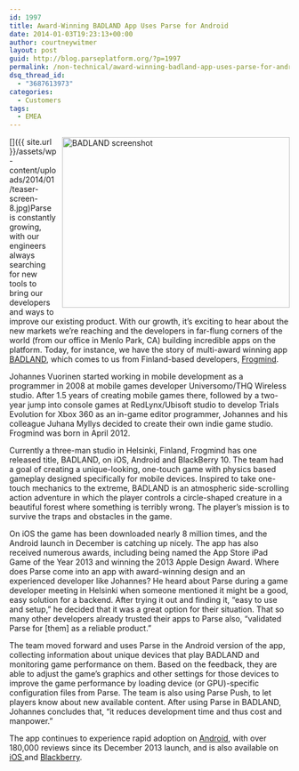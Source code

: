 ```yaml
---
id: 1997
title: Award-Winning BADLAND App Uses Parse for Android
date: 2014-01-03T19:23:13+00:00
author: courtneywitmer
layout: post
guid: http://blog.parseplatform.org/?p=1997
permalink: /non-technical/award-winning-badland-app-uses-parse-for-android/
dsq_thread_id:
  - "3687613973"
categories:
  - Customers
tags:
  - EMEA
---
```

[<img style="border: 0pt none; float: right; padding-left: 10px; padding-bottom: 10px;" src="{{ site.url }}/assets/wp-content/uploads/2014/01/teaser-screen-8-1024x768.jpg" alt="BADLAND screenshot" width="409" height="307" />]({{ site.url }}/assets/wp-content/uploads/2014/01/teaser-screen-8.jpg)Parse is constantly growing, with our engineers always searching for new tools to bring our developers and ways to improve our existing product. With our growth, it’s exciting to hear about the new markets we’re reaching and the developers in far-flung corners of the world (from our office in Menlo Park, CA) building incredible apps on the platform. Today, for instance, we have the story of multi-award winning app <a href="http://www.badlandgame.com/" target="_blank">BADLAND</a>, which comes to us from Finland-based developers, <a href="https://www.facebook.com/frogmindgames" target="_blank">Frogmind</a>.

Johannes Vuorinen started working in mobile development as a programmer in 2008 at mobile games developer Universomo/THQ Wireless studio. After 1.5 years of creating mobile games there, followed by a two-year jump into console games at RedLynx/Ubisoft studio to develop Trials Evolution for Xbox 360 as an in-game editor programmer, Johannes and his colleague Juhana Myllys decided to create their own indie game studio. Frogmind was born in April 2012.

Currently a three-man studio in Helsinki, Finland, Frogmind has one released title, BADLAND, on iOS, Android and BlackBerry 10. The team had a goal of creating a unique-looking, one-touch game with physics based gameplay designed specifically for mobile devices. Inspired to take one-touch mechanics to the extreme, BADLAND is an atmospheric side-scrolling action adventure in which the player controls a circle-shaped creature in a beautiful forest where something is terribly wrong. The player’s mission is to survive the traps and obstacles in the game.

On iOS the game has been downloaded nearly 8 million times, and the Android launch in December is catching up nicely. The app has also received numerous awards, including being named the App Store iPad Game of the Year 2013 and winning the 2013 Apple Design Award. Where does Parse come into an app with award-winning design and an experienced developer like Johannes? He heard about Parse during a game developer meeting in Helsinki when someone mentioned it might be a good, easy solution for a backend. After trying it out and finding it, “easy to use and setup,” he decided that it was a great option for their situation. That so many other developers already trusted their apps to Parse also, “validated Parse for [them] as a reliable product.”

The team moved forward and uses Parse in the Android version of the app, collecting information about unique devices that play BADLAND and monitoring game performance on them. Based on the feedback, they are able to adjust the game’s graphics and other settings for those devices to improve the game performance by loading device (or GPU)-specific configuration files from Parse. The team is also using Parse Push, to let players know about new available content. After using Parse in BADLAND, Johannes concludes that, “it reduces development time and thus cost and manpower.”

The app continues to experience rapid adoption on <a href="https://play.google.com/store/apps/details?id=com.frogmind.badland" target="_blank">Android</a>, with over 180,000 reviews since its December 2013 launch, and is also available on <a href="https://itunes.apple.com/us/app/badland/id535176909?mt=8" target="_blank">iOS </a>and <a href="http://appworld.blackberry.com/webstore/content/35354890/?countrycode=US&lang=en" target="_blank">Blackberry</a>.
